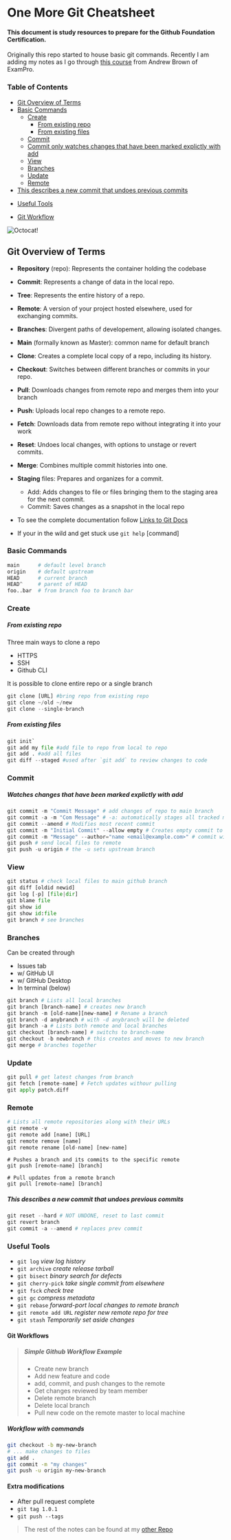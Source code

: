 # One More Git Cheatsheet 

#### This document is study resources to prepare for the Github Foundation Certification.
Originally this repo started to house basic git commands. Recently I am adding my notes as I go through [this course](https://www.exampro.co/github-choose-an-exam) from Andrew Brown of ExamPro.

### Table of Contents

<!-- TOC start (generated with https://github.com/derlin/bitdowntoc) -->

- [Git Overview of Terms](#git-overview-of-terms)
- [Basic Commands ](#basic_commands)
   * [Create](#create)
     - [From existing repo](#from-existing-repo)
     - [From existing files](#from-existing-files)
   * [Commit](#commit)
    - [Commit only watches changes that have been marked explictly with add](#commit-only-watches-changes-that-have-been-marked-explictly-with-add)
   * [View](#view)
   * [Branches](#branches)
   * [Update](#update)
   * [Remote](#remote)
- [This describes a new commit that undoes previous commits](#this-describes-a-new-commit-that-undoes-previous-commits)
* [Useful Tools](#useful-tools)
+ [Git Workflow](#git-workflow)

<!-- TOC end -->

![Octocat!](/images/cd_octocat_med.png "Octocat Flair!")

<!-- TOC --><a name="git-overview-of-terms"></a>
## Git Overview of Terms
- **Repository** (repo): Represents the container holding the codebase 
- **Commit**: Represents a change of data in the local repo.
- **Tree**: Represents the entire history of a repo.
- **Remote**: A version of your project hosted elsewhere, used for exchanging commits.
- **Branches**: Divergent paths of developement, allowing isolated changes.
- **Main** (formally known as Master): common name for default branch
- **Clone**: Creates a complete local copy of a repo, including its history.
- **Checkout**: Switches between different branches or commits in your repo.
- **Pull**: Downloads changes from remote repo and merges them into your branch
- **Push**: Uploads local repo changes to a remote repo.
- **Fetch**: Downloads data from remote repo without integrating it into your work
- **Reset**: Undoes local changes, with options to unstage or revert commits.
- **Merge**: Combines multiple commit histories into one.
- **Staging** files: Prepares and organizes for a commit.
    - Add: Adds changes to file or files bringing them to the staging area for the next commit.
    - Commit: Saves changes as a snapshot in the local repo

- To see the complete documentation follow [Links to Git Docs](https://git-scm.com/docs)
- If your in the wild and get stuck use `git help` [command]

<!-- TOC --><a name="basic_commands"></a>
### Basic Commands

```python
main      # default level branch
origin    # default upstream
HEAD      # current branch
HEAD^     # parent of HEAD
foo..bar  # from branch foo to branch bar
```

<!-- TOC --><a name="create"></a>
### Create

<!-- TOC --><a name="from-existing-repo"></a>
##### From existing repo

Three main ways to clone a repo
- HTTPS
- SSH
- Github CLI

It is possible to clone entire repo or a single branch

```python
git clone [URL] #bring repo from existing repo
git clone ~/old ~/new
git clone --single-branch
```

<!-- TOC --><a name="from-existing-files"></a>
##### From existing files

```python
git init`
git add my file #add file to repo from local to repo
git add . #add all files
git diff --staged #used after `git add` to review changes to code
```
<!-- TOC --><a name="commit"></a>
### Commit

<!-- TOC --><a name="commit-only-watches-changes-that-have-been-marked-explictly-with-add"></a>
##### Watches changes that have been marked explictly with add

```python
git commit -m "Commit Message" # add changes of repo to main branch
git commit -a -m "Com Message" # -a: automatically stages all tracked modified files before commit
git commit --amend # Modifies most recent commit
git commit -m "Initial Commit" --allow empty # Creates empty commit to act as placeholder
git commit -m "Message" --author="name <email@example.com>" # commit with specific author
git push # send local files to remote
git push -u origin # the -u sets upstream branch
```

<!-- TOC --><a name="view"></a>
### View

```python
git status # check local files to main github branch
git diff [oldid newid]
git log [-p] [file|dir]
git blame file
git show id
git show id:file
git branch # see branches
```

<!-- TOC --><a name="branches"></a>
### Branches
Can be created through
- Issues tab
- w/ GitHub UI
- w/ GitHub Desktop
- In terminal (below)
  
```python
git branch # Lists all local branches
git branch [branch-name] # creates new branch
git branch -m [old-name][new-name] # Rename a branch
git branch -d anybranch # with -d anybranch will be deleted
git branch -a # Lists both remote and local branches
git checkout [branch-name] # switchs to branch-name
git checkout -b newbranch # this creates and moves to new branch
git merge # branches together
```

<!-- TOC --><a name="update"></a>
### Update
```python
git pull # get latest changes from branch
git fetch [remote-name] # Fetch updates withour pulling
git apply patch.diff
```

<!-- TOC --><a name="remote"></a>
### Remote
```python
# Lists all remote repositories along with their URLs
git remote -v
git remote add [name] [URL]                
git remote remove [name]     
git remote rename [old-name] [new-name]
```
  
```pythoh
# Pushes a branch and its commits to the specific remote
git push [remote-name] [branch]
  
# Pull updates from a remote branch        
git pull [remote-name] [branch]
```          


<!-- TOC --><a name="this-describes-a-new-commit-that-undoes-previous-commits"></a>
##### This describes a new commit that undoes previous commits
```python
git reset --hard # NOT UNDONE, reset to last commit
git revert branch
git commit -a --amend # replaces prev commit
```

<!-- TOC --><a name="useful-tools"></a>
### Useful Tools

- `git log` *view log history*
- `git archive` *create release tarball*
- `git bisect` *binary search for defects*
- `git cherry-pick` *take single commit from elsewhere*
- `git fsck` *check tree*
- `git gc` *compress metadata <performance>*
- `git rebase` *forward-port local changes to remote branch* 
- `git remote add URL` *register new remote repo for tree*
- `git stash` *Temporarily set aside changes*



<!-- TOC --><a name="git-workflow"></a>
#### Git Workflows

>##### Simple Github Workflow Example
>
> - Create new branch
> - Add new feature and code
> - add, commit, and push changes to the remote
> - Get changes reviewed by team member
> - Delete remote branch
> - Delete local branch
> - Pull new code on the remote master to local machine
>

##### Workflow with commands

```bash
git checkout -b my-new-branch
# ... make changes to files 
git add .   
git commit -m "my changes"   
git push -u origin my-new-branch 
```

#### Extra modifications
- After pull request complete
- `git tag 1.0.1`
- `git push --tags`

> The rest of the notes can be found at my [other Repo](https://github.com/AVhouse/Certification-Study-Notes)
